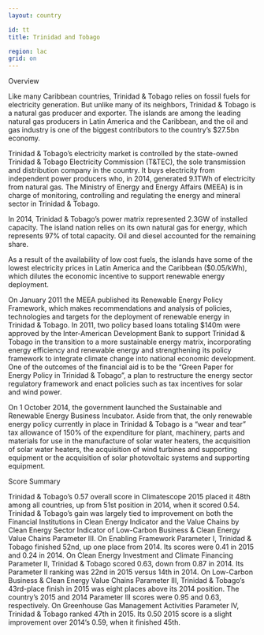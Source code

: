 ```yaml
---
layout: country

id: tt
title: Trinidad and Tobago

region: lac
grid: on
---
```

Overview

Like many Caribbean countries, Trinidad & Tobago relies on fossil fuels for electricity generation. But unlike many of its neighbors, Trinidad & Tobago is a natural gas producer and exporter. The islands are among the leading natural gas producers in Latin America and the Caribbean, and the oil and gas industry is one of the biggest contributors to the country’s $27.5bn economy.
	
Trinidad & Tobago’s electricity market is controlled by the state-owned Trinidad & Tobago Electricity Commission (T&TEC), the sole transmission and distribution company in the country. 
It buys electricity from independent power producers who, in 2014, generated 9.1TWh of electricity from natural gas. The Ministry of Energy and Energy Affairs (MEEA) is in charge of monitoring, controlling and regulating the energy and mineral sector in Trinidad & Tobago.

In 2014, Trinidad & Tobago’s power matrix represented 2.3GW of installed capacity. The island nation relies on its own natural gas for energy, which represents 97% of total capacity. Oil and diesel accounted for the remaining share.

As a result of the availability of low cost fuels, the islands have some of the lowest electricity prices in Latin America and the Caribbean ($0.05/kWh), which dilutes the economic incentive to support renewable energy deployment. 

On January 2011 the MEEA published its Renewable Energy Policy Framework, which makes recommendations and analysis of policies, technologies and targets for the deployment of renewable energy in Trinidad & Tobago. In 2011, two policy based loans totaling $140m were approved by the Inter-American Development Bank to support Trinidad & Tobago in the transition to a more sustainable energy matrix, incorporating energy efficiency and renewable energy and strengthening its policy framework to integrate climate change into national economic development. One of the outcomes of the financial aid is to be the “Green Paper for Energy Policy in Trinidad & Tobago”, a plan to restructure the energy sector regulatory framework and enact policies such as tax incentives for solar and wind power.  

On 1 October 2014, the government launched the Sustainable and Renewable Energy Business Incubator. Aside from that, the only renewable energy policy currently in place in Trinidad & Tobago is a “wear and tear” tax allowance of 150% of the expenditure for plant, machinery, parts and materials for use in the manufacture of solar water heaters, the acquisition of solar water heaters, the acquisition of wind turbines and supporting equipment or the acquisition of solar photovoltaic systems and supporting equipment.

Score Summary

Trinidad & Tobago’s 0.57 overall score in Climatescope 2015 placed it 48th among all countries, up from 51st position in 2014, when it scored 0.54. 
Trinidad & Tobago’s gain was largely tied to improvement on both the Financial Institutions in Clean Energy Indicator and the Value Chains by Clean Energy Sector Indicator of Low-Carbon Business & Clean Energy Value Chains Parameter III.
On Enabling Framework Parameter I, Trinidad & Tobago finished 52nd, up one place from 2014. Its scores were 0.41 in 2015 and 0.24 in 2014.
On Clean Energy Investment and Climate Financing Parameter II, Trinidad & Tobago scored 0.63, down from 0.87 in 2014. Its Parameter II ranking was 22nd in 2015 versus 14th in 2014.
On Low-Carbon Business & Clean Energy Value Chains Parameter III, Trinidad & Tobago’s 43rd-place finish in 2015 was eight places above its 2014 position. The country’s 2015 and 2014 Parameter III scores were 0.95 and 0.63, respectively.
On Greenhouse Gas Management Activities Parameter IV, Trinidad & Tobago ranked 47th in 2015. Its 0.50 2015 score is a slight improvement over 2014’s 0.59, when it finished 45th.
